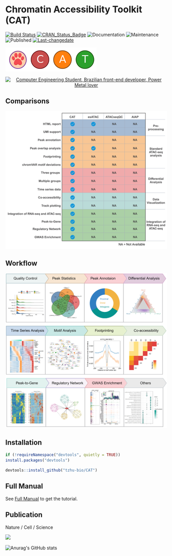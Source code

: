 # Chromatin Accessibility Toolkit (CAT)

[![Build Status](https://travis-ci.org/username/MyPackage.svg?branch=master)](https://travis-ci.org/tzhu-bio/CAT)
[![CRAN_Status_Badge](http://www.r-pkg.org/badges/version/MyPackage)](https://cran.r-project.org/package=CAT)
<img alt="Documentation" src="https://img.shields.io/badge/Documentation%3F-yes-brightgreen.svg?color=3366CC" target="_blank" /></a>
<img alt="Maintenance" src="https://img.shields.io/badge/Maintained%3F-yes-green.svg?color=DC3912" target="_blank" /> </a>
<img alt="Published" src="https://img.shields.io/badge/Published%3F-yes-green.svg?color=FF9900" target="_blank" /> </a>
[![Last-changedate](https://img.shields.io/badge/last%20change-2023--08--03-green.svg)](https://github.com/tzhu-bio/CAT/commits/master)

![image](https://github.com/tzhu-bio/CAT/blob/main/png/CAT.png)

<div align="center">
    <a href="https://git.io/typing-svg"><img src="https://readme-typing-svg.demolab.com?font=Roboto+Slab&color=%237E3ACE&size=30&center=true&vCenter=true&width=750&lines=An advanced analysis toolkit for ATAC-seq." alt="Computer Engineering Student, Brazilian front-end developer, Power Metal lover"></a>
</div>

## Comparisons
![image](https://github.com/tzhu-bio/CAT/blob/main/png/cat_compar.png)
## Workflow
![image](https://github.com/tzhu-bio/CAT/blob/main/png/workflow.jpg)
## Installation
``` r
if (!requireNamespace("devtools", quietly = TRUE))
install.packages("devtools")
```
``` r
devtools::install_github("tzhu-bio/CAT")
```
## Full Manual
See [Full Manual](https://tzhu-bio.github.io/CAT_bookdown/docs/) to get the tutorial.

## Publication
Nature / Cell / Science

<a href="mailto:tzhubio@gmail.com">
  <img src="https://github.com/blackcater/blackcater/raw/main/images/social-gmail.svg" height="40" />
</a>

![Anurag's GitHub stats](https://github-readme-stats.vercel.app/api?username=tzhu-bio&show_icons=true&theme=radical)

